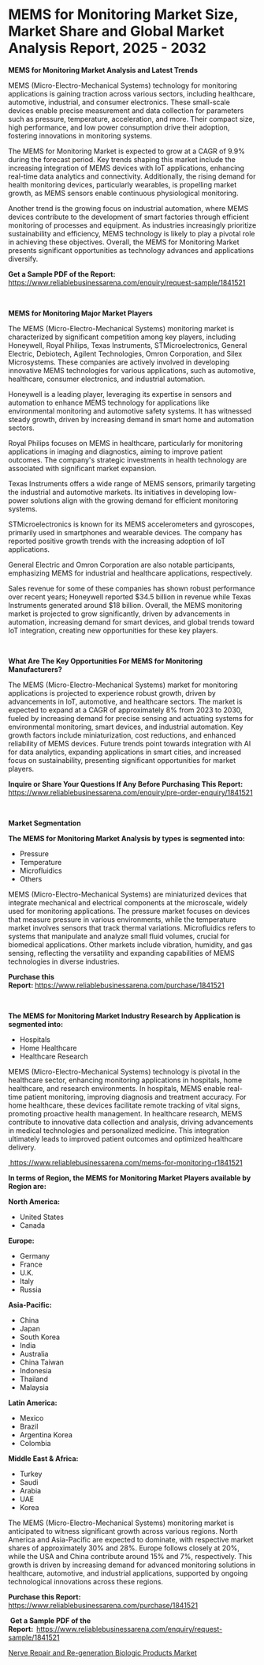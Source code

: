 <p><h1>MEMS for Monitoring Market Size, Market Share and Global Market Analysis Report, 2025 - 2032</h1></p><p><strong>MEMS for Monitoring Market Analysis and Latest Trends</strong></p>
<p><p>MEMS (Micro-Electro-Mechanical Systems) technology for monitoring applications is gaining traction across various sectors, including healthcare, automotive, industrial, and consumer electronics. These small-scale devices enable precise measurement and data collection for parameters such as pressure, temperature, acceleration, and more. Their compact size, high performance, and low power consumption drive their adoption, fostering innovations in monitoring systems.</p><p>The MEMS for Monitoring Market is expected to grow at a CAGR of 9.9% during the forecast period. Key trends shaping this market include the increasing integration of MEMS devices with IoT applications, enhancing real-time data analytics and connectivity. Additionally, the rising demand for health monitoring devices, particularly wearables, is propelling market growth, as MEMS sensors enable continuous physiological monitoring.</p><p>Another trend is the growing focus on industrial automation, where MEMS devices contribute to the development of smart factories through efficient monitoring of processes and equipment. As industries increasingly prioritize sustainability and efficiency, MEMS technology is likely to play a pivotal role in achieving these objectives. Overall, the MEMS for Monitoring Market presents significant opportunities as technology advances and applications diversify.</p></p>
<p><strong>Get a Sample PDF of the Report:&nbsp;</strong> <a href="https://www.reliablebusinessarena.com/enquiry/request-sample/1841521?utm_campaign=2189&utm_medium=2&utm_source=Github&utm_content=ia&utm_term=05032025&utm_id=mems-for-monitoring">https://www.reliablebusinessarena.com/enquiry/request-sample/1841521</a></p>
<p>&nbsp;</p>
<p><strong>MEMS for Monitoring Major Market Players</strong></p>
<p><p>The MEMS (Micro-Electro-Mechanical Systems) monitoring market is characterized by significant competition among key players, including Honeywell, Royal Philips, Texas Instruments, STMicroelectronics, General Electric, Debiotech, Agilent Technologies, Omron Corporation, and Silex Microsystems. These companies are actively involved in developing innovative MEMS technologies for various applications, such as automotive, healthcare, consumer electronics, and industrial automation.</p><p>Honeywell is a leading player, leveraging its expertise in sensors and automation to enhance MEMS technology for applications like environmental monitoring and automotive safety systems. It has witnessed steady growth, driven by increasing demand in smart home and automation sectors.</p><p>Royal Philips focuses on MEMS in healthcare, particularly for monitoring applications in imaging and diagnostics, aiming to improve patient outcomes. The company's strategic investments in health technology are associated with significant market expansion.</p><p>Texas Instruments offers a wide range of MEMS sensors, primarily targeting the industrial and automotive markets. Its initiatives in developing low-power solutions align with the growing demand for efficient monitoring systems.</p><p>STMicroelectronics is known for its MEMS accelerometers and gyroscopes, primarily used in smartphones and wearable devices. The company has reported positive growth trends with the increasing adoption of IoT applications.</p><p>General Electric and Omron Corporation are also notable participants, emphasizing MEMS for industrial and healthcare applications, respectively. </p><p>Sales revenue for some of these companies has shown robust performance over recent years; Honeywell reported $34.5 billion in revenue while Texas Instruments generated around $18 billion. Overall, the MEMS monitoring market is projected to grow significantly, driven by advancements in automation, increasing demand for smart devices, and global trends toward IoT integration, creating new opportunities for these key players.</p></p>
<p>&nbsp;</p>
<p><strong>What Are The Key Opportunities For MEMS for Monitoring Manufacturers?</strong></p>
<p><p>The MEMS (Micro-Electro-Mechanical Systems) market for monitoring applications is projected to experience robust growth, driven by advancements in IoT, automotive, and healthcare sectors. The market is expected to expand at a CAGR of approximately 8% from 2023 to 2030, fueled by increasing demand for precise sensing and actuating systems for environmental monitoring, smart devices, and industrial automation. Key growth factors include miniaturization, cost reductions, and enhanced reliability of MEMS devices. Future trends point towards integration with AI for data analytics, expanding applications in smart cities, and increased focus on sustainability, presenting significant opportunities for market players.</p></p>
<p><strong>Inquire or Share Your Questions If Any Before Purchasing This Report:</strong> <a href="https://www.reliablebusinessarena.com/enquiry/pre-order-enquiry/1841521?utm_campaign=2189&utm_medium=2&utm_source=Github&utm_content=ia&utm_term=05032025&utm_id=mems-for-monitoring">https://www.reliablebusinessarena.com/enquiry/pre-order-enquiry/1841521</a></p>
<p>&nbsp;</p>
<p><strong>Market Segmentation</strong></p>
<p><strong>The MEMS for Monitoring Market Analysis by types is segmented into:</strong></p>
<p><ul><li>Pressure</li><li>Temperature</li><li>Microfluidics</li><li>Others</li></ul></p>
<p><p>MEMS (Micro-Electro-Mechanical Systems) are miniaturized devices that integrate mechanical and electrical components at the microscale, widely used for monitoring applications. The pressure market focuses on devices that measure pressure in various environments, while the temperature market involves sensors that track thermal variations. Microfluidics refers to systems that manipulate and analyze small fluid volumes, crucial for biomedical applications. Other markets include vibration, humidity, and gas sensing, reflecting the versatility and expanding capabilities of MEMS technologies in diverse industries.</p></p>
<p><strong>Purchase this Report:&nbsp;</strong><a href="https://www.reliablebusinessarena.com/purchase/1841521?utm_campaign=2189&utm_medium=2&utm_source=Github&utm_content=ia&utm_term=05032025&utm_id=mems-for-monitoring">https://www.reliablebusinessarena.com/purchase/1841521</a></p>
<p>&nbsp;</p>
<p><strong>The MEMS for Monitoring Market Industry Research by Application is segmented into:</strong></p>
<p><ul><li>Hospitals</li><li>Home Healthcare</li><li>Healthcare Research</li></ul></p>
<p><p>MEMS (Micro-Electro-Mechanical Systems) technology is pivotal in the healthcare sector, enhancing monitoring applications in hospitals, home healthcare, and research environments. In hospitals, MEMS enable real-time patient monitoring, improving diagnosis and treatment accuracy. For home healthcare, these devices facilitate remote tracking of vital signs, promoting proactive health management. In healthcare research, MEMS contribute to innovative data collection and analysis, driving advancements in medical technologies and personalized medicine. This integration ultimately leads to improved patient outcomes and optimized healthcare delivery.</p></p>
<p><a href="https://www.reliablebusinessarena.com/mems-for-monitoring-r1841521?utm_campaign=2189&utm_medium=2&utm_source=Github&utm_content=ia&utm_term=05032025&utm_id=mems-for-monitoring">&nbsp;https://www.reliablebusinessarena.com/mems-for-monitoring-r1841521</a></p>
<p><strong>In terms of Region, the MEMS for Monitoring Market Players available by Region are:</strong></p>
<p>
    <p> <strong> North America: </strong>
        <ul>
            <li>United States</li>
            <li>Canada</li>
        </ul>
        </p> 
    <p> <strong> Europe: </strong>
        <ul>
            <li>Germany</li>
            <li>France</li>
            <li>U.K.</li>
            <li>Italy</li>
            <li>Russia</li>
        </ul>
        </p> 
    <p> <strong> Asia-Pacific: </strong>
        <ul>
            <li>China</li>
            <li>Japan</li>
            <li>South Korea</li>
            <li>India</li>
            <li>Australia</li>
            <li>China Taiwan</li>
            <li>Indonesia</li>
            <li>Thailand</li>
            <li>Malaysia</li>
        </ul>
        </p> 
    <p> <strong> Latin America: </strong>
        <ul>
            <li>Mexico</li>
            <li>Brazil</li>
            <li>Argentina Korea</li>
            <li>Colombia</li>
        </ul>
        </p> 
    <p> <strong> Middle East & Africa: </strong>
        <ul>
            <li>Turkey</li>
            <li>Saudi</li>
            <li>Arabia</li>
            <li>UAE</li>
            <li>Korea</li>
        </ul>
    </p>
    </p>
<p><p>The MEMS (Micro-Electro-Mechanical Systems) monitoring market is anticipated to witness significant growth across various regions. North America and Asia-Pacific are expected to dominate, with respective market shares of approximately 30% and 28%. Europe follows closely at 20%, while the USA and China contribute around 15% and 7%, respectively. This growth is driven by increasing demand for advanced monitoring solutions in healthcare, automotive, and industrial applications, supported by ongoing technological innovations across these regions.</p></p>
<p><strong>Purchase this Report: </strong><a href="https://www.reliablebusinessarena.com/purchase/1841521?utm_campaign=2189&utm_medium=2&utm_source=Github&utm_content=ia&utm_term=05032025&utm_id=mems-for-monitoring">https://www.reliablebusinessarena.com/purchase/1841521</a></p>
<p>&nbsp;<strong>Get a Sample PDF of the Report:&nbsp;&nbsp;</strong><a href="https://www.reliablebusinessarena.com/enquiry/request-sample/1841521?utm_campaign=2189&utm_medium=2&utm_source=Github&utm_content=ia&utm_term=05032025&utm_id=mems-for-monitoring">https://www.reliablebusinessarena.com/enquiry/request-sample/1841521</a></p>
<p><strong></strong></p>
<p><p><a href="https://github.com/FlorianWolf90/Market-Research-Report-List-1/blob/main/nerve-repair-and-re-generation-biologic-products-market.md?utm_campaign=2189&utm_medium=2&utm_source=Github&utm_content=ia&utm_term=05032025&utm_id=mems-for-monitoring">Nerve Repair and Re-generation Biologic Products Market</a></p></p>